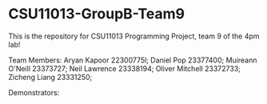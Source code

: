 # CSU11013-GroupB-Team9
This is the repository for CSU11013 Programming Project, team 9 of the 4pm lab!

Team Members:
Aryan Kapoor  22300775l;
Daniel  Pop   23377400;
Muireann O'Neill 23373727;
Neil Lawrence 23338194;
Oliver Mitchell 23372733;
Zicheng Liang 23331250;

Demonstrators:
